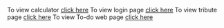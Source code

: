 To view calculator [click here](http://127.0.0.1:5500/calculator/index.html)
To view login page [click here](http://127.0.0.1:5500/login_page/loginpage.html)
To view tribute page [click here](http://127.0.0.1:5500/tribute/index.html)
To view To-do web page [click here](http://127.0.0.1:5500/to_do/index.html)


 
